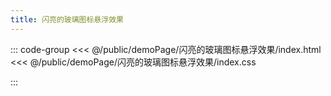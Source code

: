 ```yaml
---
title: 闪亮的玻璃图标悬浮效果
---
```


::: code-group
<<< @/public/demoPage/闪亮的玻璃图标悬浮效果/index.html
<<< @/public/demoPage/闪亮的玻璃图标悬浮效果/index.css

:::